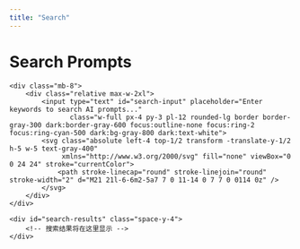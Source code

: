 ```yaml
---
title: "Search"
---
```


<div class="container mx-auto px-4 py-8">
    <h1 class="text-3xl font-bold mb-6">Search Prompts</h1>
    
    <div class="mb-8">
        <div class="relative max-w-2xl">
            <input type="text" id="search-input" placeholder="Enter keywords to search AI prompts..." 
                   class="w-full px-4 py-3 pl-12 rounded-lg border border-gray-300 dark:border-gray-600 focus:outline-none focus:ring-2 focus:ring-cyan-500 dark:bg-gray-800 dark:text-white">
            <svg class="absolute left-4 top-1/2 transform -translate-y-1/2 h-5 w-5 text-gray-400" 
                 xmlns="http://www.w3.org/2000/svg" fill="none" viewBox="0 0 24 24" stroke="currentColor">
                <path stroke-linecap="round" stroke-linejoin="round" stroke-width="2" d="M21 21l-6-6m2-5a7 7 0 11-14 0 7 7 0 0114 0z" />
            </svg>
        </div>
    </div>
    
    <div id="search-results" class="space-y-4">
        <!-- 搜索结果将在这里显示 -->
    </div>
</div>

<script>
// 搜索功能实现
document.addEventListener('DOMContentLoaded', function() {
    const searchInput = document.getElementById('search-input');
    const searchResults = document.getElementById('search-results');
    
    // 获取搜索索引
    fetch('/index.json')
        .then(response => response.json())
        .then(data => {
            searchInput.addEventListener('input', function() {
                const query = this.value.trim().toLowerCase();
                if (query.length === 0) {
                    searchResults.innerHTML = '';
                    return;
                }
                
                // 执行搜索
                const results = data.filter(item => {
                    return (
                        (item.title && item.title.toLowerCase().includes(query)) ||
                        (item.description && item.description.toLowerCase().includes(query)) ||
                        (item.content && item.content.toLowerCase().includes(query)) ||
                        (item.tags && item.tags.some(tag => tag.toLowerCase().includes(query)))
                    );
                });
                
                // 显示结果
                displayResults(results, query);
            });
        })
        .catch(error => {
            console.error('Error loading search index:', error);
            searchResults.innerHTML = '<p class="text-red-500 dark:text-red-400">Failed to load search index.</p>';
        });
    
    function displayResults(results, query) {
        if (results.length === 0) {
            searchResults.innerHTML = '<p class="text-gray-500 dark:text-gray-400">No prompts found matching your search.</p>';
            return;
        }
        
        const resultsHTML = results.map(item => `
            <div class="bg-white dark:bg-gray-800 rounded-lg border border-gray-200 dark:border-gray-700 p-6 hover:shadow-lg transition duration-300">
                <h3 class="text-xl font-semibold mb-2">
                    <a href="${item.permalink}" class="text-cyan-600 dark:text-cyan-400 hover:underline">${highlightText(item.title, query)}</a>
                </h3>
                <p class="text-gray-600 dark:text-gray-300 mb-3">${highlightText(item.description || '', query)}</p>
                ${item.tags && item.tags.length > 0 ? `
                    <div class="flex flex-wrap gap-2">
                        ${item.tags.map(tag => `
                            <span class="px-2 py-1 text-xs rounded-full bg-gray-100 dark:bg-gray-700 text-gray-600 dark:text-gray-300">
                                ${tag}
                            </span>
                        `).join('')}
                    </div>
                ` : ''}
            </div>
        `).join('');
        
        searchResults.innerHTML = resultsHTML;
    }
    
    function highlightText(text, query) {
        if (!query) return text;
        const regex = new RegExp(`(${query})`, 'gi');
        return text.replace(regex, '<span class="bg-yellow-200 dark:bg-yellow-600">$1</span>');
    }
});
</script>